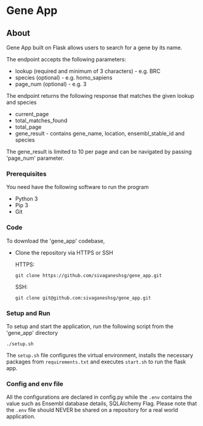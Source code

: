 # Gene App

## About

Gene App built on Flask allows users to search for a gene by its name.

The endpoint accepts the following parameters:

- lookup (required and minimum of 3 characters) - e.g. BRC 
- species (optional) - e.g. homo_sapiens
- page_num (optional) - e.g. 3


The endpoint returns the following response that matches the given lookup and species
- current_page
- total_matches_found
- total_page
- gene_result -  contains gene_name, location, ensembl_stable_id and species

The gene_result is limited to 10 per page and can be navigated by passing 'page_num' parameter.

### Prerequisites

You need have the following software to run the program

- Python 3
- Pip 3
- Git


### Code

To download the 'gene_app' codebase,

- Clone the repository via HTTPS or SSH

  HTTPS:

      git clone https://github.com/sivaganeshsg/gene_app.git

  SSH:

      git clone git@github.com:sivaganeshsg/gene_app.git

### Setup and Run

To setup and start the application, run the following script from the 'gene_app' directory

    ./setup.sh

The `setup.sh` file configures the virtual environment, installs the necessary packages from `requirements.txt` and executes `start.sh` to run the flask app. 
### Config and env file

All the configurations are declared in config.py while the `.env` contains the value such as Ensembl database details, SQLAlchemy Flag. Please note that the `.env` file should NEVER be shared on a repository for a real world application.   
